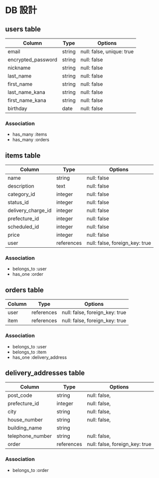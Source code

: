 # DB 設計

## users table
| Column             | Type                | Options                   |
|--------------------|---------------------|---------------------------|
| email              | string              | null: false, unique: true |
| encrypted_password | string              | null: false               |
| nickname           | string              | null: false               |
| last_name          | string              | null: false               |
| first_name         | string              | null: false               |
| last_name_kana     | string              | null: false               |
| first_name_kana    | string              | null: false               |
| birthday           | date                | null: false               |


### Association
* has_many :items
* has_many :orders


## items table
| Column             | Type                | Options                        |
|--------------------|---------------------|---------------------------     |
| name               | string              | null: false                    |
| description        | text                | null: false                    |
| category_id        | integer             | null: false                    |
| status_id          | integer             | null: false                    |
| delivery_charge_id | integer             | null: false                    |
| prefecture_id      | integer             | null: false                    |
| scheduled_id       | integer             | null: false                    |
| price              | integer             | null: false                    |
| user               | references          | null: false, foreign_key: true |

### Association
* belongs_to :user
* has_one :order


## orders table
| Column             | Type                | Options                        |
|--------------------|---------------------|---------------------------     |
| user               | references          | null: false, foreign_key: true |
| item               | references          | null: false, foreign_key: true |

### Association
* belongs_to :user
* belongs_to :item
* has_one :delivery_address 


## delivery_addresses table
| Column             | Type                | Options                        |
|--------------------|---------------------|---------------------------     |
| post_code          | string              | null: false,                   |
| prefecture_id      | integer             | null: false,                   |
| city               | string              | null: false,                   |
| house_number       | string              | null: false,                   |
| building_name      | string              |                                |
| telephone_number   | string              | null: false,                   |
| order              | references          | null: false, foreign_key: true |

### Association
* belongs_to :order
